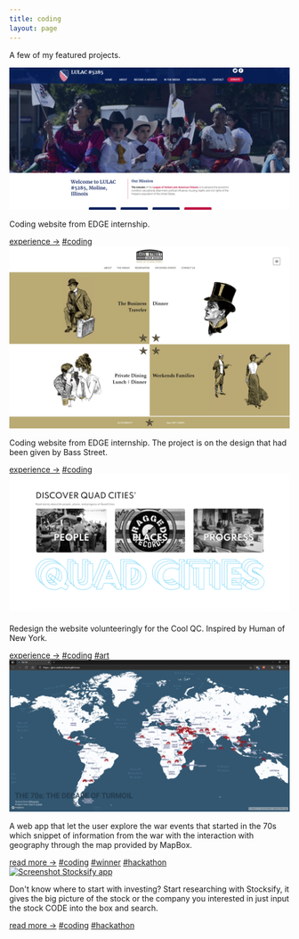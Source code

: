 ```yaml
---
title: coding
layout: page
---
```


A few of my featured projects.

<div class="gallery">
    <a target="_blank" href="./img/lulac5285.png">
        <img src="./img/lulac5285.png" alt="Snippet of the LULAC 5285 website">
    </a>
    <div class="desc">
        <p>Coding website from EDGE internship.</p>
        <span class="bottomrow">
            <span class="tags">
                <a class="button link" target="_blank" href="https://webgeeksrus.com/test/lulac5285">
                    experience &#x2192;</a>
            </span>
            <span class="tags">
                <a class="tag link" href="./coding.html">#coding</a>
            </span>
        </span>
    </div>
</div>
<div class="gallery">
    <a target="_blank" href="./img/bassstreet.jpeg">
        <img src="./img/bassstreet.jpeg" alt="Snippet of the Bass Street website">
    </a>
    <div class="desc">
        <p>Coding website from EDGE internship. The project is on the design that had been given by Bass Street.
        </p>
        <span class="bottomrow">
            <span class="tags">
                <a class="button link" target="_blank" href="https://vietbuiminh.github.io/EDGE-Project-1/">
                    experience &#x2192;</a>
            </span>
            <span class="tags">
                <a class="tag link" href="./coding.html">#coding</a>
            </span>
        </span>
    </div>
</div>
<div class="gallery">
    <a target="_blank" href="./img/coolqc.png">
        <img src="./img/coolqc.png" alt="Snippet of the Cool QC redesign website home page">
    </a>
    <div class="desc">
        <p>Redesign the website volunteeringly for the Cool QC. Inspired by Human of New York.</p>
        <span class="bottomrow">
            <span class="tags">
                <a class="button link" target="_blank" href="https://vietbuiminh.github.io/coolQC/">
                    experience &#x2192;</a>
            </span>
            <span class="tags">
                <a class="tag link" href="./coding.html">#coding</a>
                <a class="tag link" href="../art.html">#art</a>
            </span>
        </span>
    </div>
</div>
<div class="gallery">
    <a target="_blank" href="img/coding-cover.png">
        <img src="img/coding-cover.png" alt="Screenshot of the webapp for The 70s Project">
    </a>
    <div class="desc">
        <p>A web app that let the user explore the war events that started in the 70s which
            snippet of information from the war with the interaction with geography through the map provided by
            MapBox.
        </p>
        <span class="bottomrow">
            <span class="tags">
                <a class="button link" target="_blank" href="https://devpost.com/software/the-70s-project">
                    read more &#x2192;</a>
            </span>
            <span class="tags">
                <a class="tag link" href="./coding.html">#coding</a>
                <a class="tag link" target="_blank"
                    href="https://hackfromthepast.devpost.com/project-gallery">#winner</a>
                <a class="tag link" target="_blank" href="https://hackfromthepast.devpost.com">#hackathon</a>
            </span>
        </span>
    </div>
</div>
<div class="gallery">
    <a target="_blank"
        href="https://challengepost-s3-challengepost.netdna-ssl.com/photos/production/software_photos/001/484/213/datas/original.jpg">
        <img src="https://challengepost-s3-challengepost.netdna-ssl.com/photos/production/software_photos/001/484/213/datas/original.jpg"
            alt="Screenshot Stocksify app">
    </a>
    <div class="desc">
        <p>Don't know where to start with investing? Start researching with Stocksify, it gives the big picture
            of the stock or the company you interested in just input the stock CODE into the box and search.
        </p>
        <span class="bottomrow">
            <span class="tags">
                <a class="button link" target="_blank" href="https://devpost.com/software/stocking-m2z3vh">
                    read more &#x2192;</a>
            </span>
            <span class="tags">
                <a class="tag link" href="./coding.html">#coding</a>
                <a class="tag link" target="_blank" href="https://finhack.devpost.com/">#hackathon</a>
            </span>
        </span>
    </div>
</div>